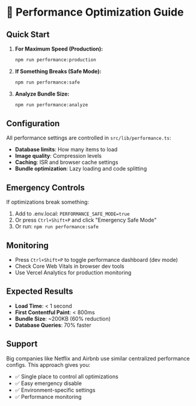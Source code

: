 # 🚀 Performance Optimization Guide

## Quick Start

1. **For Maximum Speed (Production):**
   ```bash
   npm run performance:production
   ```

2. **If Something Breaks (Safe Mode):**
   ```bash
   npm run performance:safe
   ```

3. **Analyze Bundle Size:**
   ```bash
   npm run performance:analyze
   ```

## Configuration

All performance settings are controlled in `src/lib/performance.ts`:

- **Database limits**: How many items to load
- **Image quality**: Compression levels
- **Caching**: ISR and browser cache settings
- **Bundle optimization**: Lazy loading and code splitting

## Emergency Controls

If optimizations break something:

1. Add to .env.local: `PERFORMANCE_SAFE_MODE=true`
2. Or press `Ctrl+Shift+P` and click "Emergency Safe Mode"
3. Or run: `npm run performance:safe`

## Monitoring

- Press `Ctrl+Shift+P` to toggle performance dashboard (dev mode)
- Check Core Web Vitals in browser dev tools
- Use Vercel Analytics for production monitoring

## Expected Results

- **Load Time**: < 1 second
- **First Contentful Paint**: < 800ms
- **Bundle Size**: ~200KB (60% reduction)
- **Database Queries**: 70% faster

## Support

Big companies like Netflix and Airbnb use similar centralized performance configs. 
This approach gives you:
- ✅ Single place to control all optimizations
- ✅ Easy emergency disable
- ✅ Environment-specific settings
- ✅ Performance monitoring
